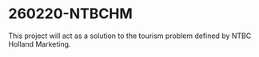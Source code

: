 # 260220-NTBCHM
This project will act as a solution to the tourism problem defined by NTBC Holland Marketing.
